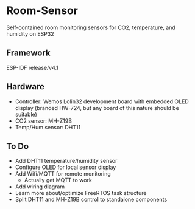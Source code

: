 # Room-Sensor
Self-contained room monitoring sensors for CO2, temperature, and humidity on ESP32

## Framework
ESP-IDF release/v4.1

## Hardware
* Controller: Wemos Lolin32 development board with embedded OLED display (branded HW-724, but any board of this nature should be suitable)
* CO2 sensor: MH-Z19B
* Temp/Hum sensor: DHT11

## To Do
* Add DHT11 temperature/humidity sensor
* Configure OLED for local sensor display
* Add Wifi/MQTT for remote monitoring
	* Actually get MQTT to work
* Add wiring diagram
* Learn more about/optimize FreeRTOS task structure
* Split DHT11 and MH-Z19B control to standalone components